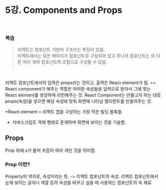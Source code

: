 # 5강. Components and Props
<br>

<h3>복습</h3>

> 리액트는 컴포넌트 기반의 구조라는 특징이 있음. <br>
리엑트에서는 모든 페이지가 컴포넌트로 구성되어 있고 하나의 컴포넌트는 또 다른 여러 개의 컴포넌트의 조합으로 구성될 수 있음. 
<br><br>

##  
리액트 컴포넌트에서의 입력은 props라는 것이고, 출력은 React element가 됨. => React component가 해주는 역할은 어떠한 속성들을 입력으로 받아서 그에 맞는 React element를 생성하여 리턴해주는 것. React Component는 만들고자 하는 대로 props(속성)을 넣으면 해당 속성에 맞춰 화면에 나타날 엘리먼트를 만들어주는 것. 


*React element = 리액트 앱을 구성하는 가장 작은 빌딩 블록들.
+ 자바스크립트 객체 형태로 존재하며 화면에 보이는 것을 기술함. 

## Props
Prop 뒤에 s가 붙어 프랍이 여러 개인 것을 의미함. 

### Prop 이란?
Property의 약자로, 속성이라는 뜻. -> 리액트 컴포넌트의 속성.
리액트 컴포넌트에서 눈에 보이는 글자나 색깔 등의 속성을 바꾸고 싶을 때 사용하는 컴포넌트의 속 재료
